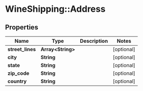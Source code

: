 # WineShipping::Address

## Properties
Name | Type | Description | Notes
------------ | ------------- | ------------- | -------------
**street_lines** | **Array&lt;String&gt;** |  | [optional]
**city** | **String** |  | [optional]
**state** | **String** |  | [optional]
**zip_code** | **String** |  | [optional]
**country** | **String** |  | [optional]


